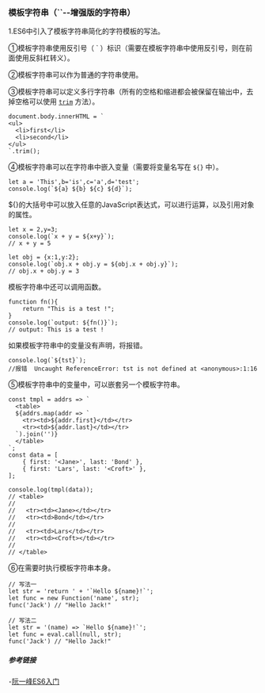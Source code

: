 ### 模板字符串（``--增强版的字符串）
1.ES6中引入了模板字符串简化的字符模板的写法。

①模板字符串使用反引号（ \` ）标识（需要在模板字符串中使用反引号，则在前面使用反斜杠转义）。

②模板字符串可以作为普通的字符串使用。

③模板字符串可以定义多行字符串（所有的空格和缩进都会被保留在输出中，去掉空格可以使用 [`trim`](https://github.com/Yihuihao/articles/blob/master/2018/ES6/2.%E5%AD%97%E7%AC%A6%E4%B8%B2%E7%9A%84%E6%89%A9%E5%B1%95/trim-fn.md) 方法）。
````
document.body.innerHTML = `
<ul>
  <li>first</li>
  <li>second</li>
</ul>
`.trim();
````
④模板字符串可以在字符串中嵌入变量（需要将变量名写在 `${}` 中）。
````
let a = 'This',b='is',c='a',d='test';
console.log(`${a} ${b} ${c} ${d}`);
````
${}的大括号中可以放入任意的JavaScript表达式，可以进行运算，以及引用对象的属性。
````
let x = 2,y=3;
console.log(`x + y = ${x+y}`);
// x + y = 5

let obj = {x:1,y:2};
console.log(`obj.x + obj.y = ${obj.x + obj.y}`);
// obj.x + obj.y = 3
````
模板字符串中还可以调用函数。
````
function fn(){
	return "This is a test !";
}
console.log(`output: ${fn()}`);
// output: This is a test !
````
如果模板字符串中的变量没有声明，将报错。
````
console.log(`${tst}`);
//报错  Uncaught ReferenceError: tst is not defined at <anonymous>:1:16
````
⑤模板字符串中的变量中，可以嵌套另一个模板字符串。
````
const tmpl = addrs => `
  <table>
  ${addrs.map(addr => `
    <tr><td>${addr.first}</td></tr>
    <tr><td>${addr.last}</td></tr>
  `).join('')}
  </table>
`;
const data = [
    { first: '<Jane>', last: 'Bond' },
    { first: 'Lars', last: '<Croft>' },
];

console.log(tmpl(data));
// <table>
//
//   <tr><td><Jane></td></tr>
//   <tr><td>Bond</td></tr>
//
//   <tr><td>Lars</td></tr>
//   <tr><td><Croft></td></tr>
//
// </table>
````
⑥在需要时执行模板字符串本身。
````
// 写法一
let str = 'return ' + '`Hello ${name}!`';
let func = new Function('name', str);
func('Jack') // "Hello Jack!"

// 写法二
let str = '(name) => `Hello ${name}!`';
let func = eval.call(null, str);
func('Jack') // "Hello Jack!"
````
##### 参考链接

**`·`**[阮一峰ES6入门](http://es6.ruanyifeng.com/#docs/string)